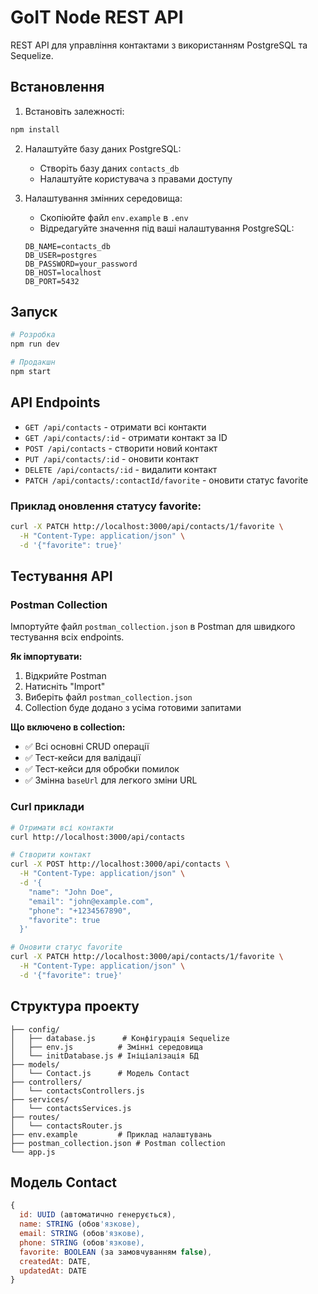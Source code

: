 # GoIT Node REST API

REST API для управління контактами з використанням PostgreSQL та Sequelize.

## Встановлення

1. Встановіть залежності:

```bash
npm install
```

2. Налаштуйте базу даних PostgreSQL:

   - Створіть базу даних `contacts_db`
   - Налаштуйте користувача з правами доступу

3. Налаштування змінних середовища:
   - Скопіюйте файл `env.example` в `.env`
   - Відредагуйте значення під ваші налаштування PostgreSQL:
   ```
   DB_NAME=contacts_db
   DB_USER=postgres
   DB_PASSWORD=your_password
   DB_HOST=localhost
   DB_PORT=5432
   ```

## Запуск

```bash
# Розробка
npm run dev

# Продакшн
npm start
```

## API Endpoints

- `GET /api/contacts` - отримати всі контакти
- `GET /api/contacts/:id` - отримати контакт за ID
- `POST /api/contacts` - створити новий контакт
- `PUT /api/contacts/:id` - оновити контакт
- `DELETE /api/contacts/:id` - видалити контакт
- `PATCH /api/contacts/:contactId/favorite` - оновити статус favorite

### Приклад оновлення статусу favorite:

```bash
curl -X PATCH http://localhost:3000/api/contacts/1/favorite \
  -H "Content-Type: application/json" \
  -d '{"favorite": true}'
```

## Тестування API

### Postman Collection

Імпортуйте файл `postman_collection.json` в Postman для швидкого тестування всіх endpoints.

**Як імпортувати:**

1. Відкрийте Postman
2. Натисніть "Import"
3. Виберіть файл `postman_collection.json`
4. Collection буде додано з усіма готовими запитами

**Що включено в collection:**

- ✅ Всі основні CRUD операції
- ✅ Тест-кейси для валідації
- ✅ Тест-кейси для обробки помилок
- ✅ Змінна `baseUrl` для легкого зміни URL

### Curl приклади

```bash
# Отримати всі контакти
curl http://localhost:3000/api/contacts

# Створити контакт
curl -X POST http://localhost:3000/api/contacts \
  -H "Content-Type: application/json" \
  -d '{
    "name": "John Doe",
    "email": "john@example.com",
    "phone": "+1234567890",
    "favorite": true
  }'

# Оновити статус favorite
curl -X PATCH http://localhost:3000/api/contacts/1/favorite \
  -H "Content-Type: application/json" \
  -d '{"favorite": true}'
```

## Структура проекту

```
├── config/
│   ├── database.js      # Конфігурація Sequelize
│   ├── env.js          # Змінні середовища
│   └── initDatabase.js # Ініціалізація БД
├── models/
│   └── Contact.js      # Модель Contact
├── controllers/
│   └── contactsControllers.js
├── services/
│   └── contactsServices.js
├── routes/
│   └── contactsRouter.js
├── env.example         # Приклад налаштувань
├── postman_collection.json # Postman collection
└── app.js
```

## Модель Contact

```javascript
{
  id: UUID (автоматично генерується),
  name: STRING (обов'язкове),
  email: STRING (обов'язкове),
  phone: STRING (обов'язкове),
  favorite: BOOLEAN (за замовчуванням false),
  createdAt: DATE,
  updatedAt: DATE
}
```

